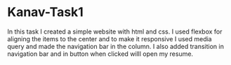 # Kanav-Task1

In this task I created a simple website with html and css. I used flexbox for aligning the items to the center and to make it responsive I used media query and made the navigation bar in the column. I also added transition in navigation bar and in button when clicked willl open my resume. 
